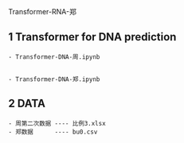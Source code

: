 Transformer-RNA-郑
## 1 Transformer for DNA prediction
    - Transformer-DNA-周.ipynb


    - Transformer-DNA-郑.ipynb
## 2 DATA
    - 周第二次数据 ---- 比例3.xlsx
    - 郑数据      ---- bu0.csv
